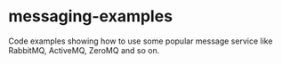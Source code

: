 # messaging-examples
Code examples showing how to use some popular message service like RabbitMQ, ActiveMQ, ZeroMQ and so on.
